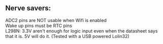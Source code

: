 ## Nerve savers:

ADC2 pins are NOT usable when Wifi is enabled
<br>
Wake up pins must be RTC pins
<br>
L298N: 3.3V aren't enough for logic input even when the datasheet says that it is. 5V will do it. (Tested with a USB powered Lolin32)
